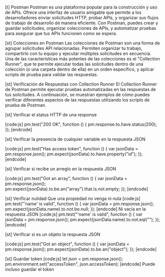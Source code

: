 [t] Postman 
Postman es una plataforma popular para la construcción y uso de APIs. Ofrece una interfaz de usuario amigable que permite a los desarrolladores enviar solicitudes HTTP, probar APIs, y organizar sus flujos de trabajo de desarrollo de manera eficiente. Con Postman, puedes crear y guardar solicitudes, organizar colecciones de APIs, y automatizar pruebas para asegurar que tus APIs funcionen como se espera.

[st] Colecciones en Postman
Las colecciones de Postman son una forma de agrupar solicitudes API relacionadas. Permiten organizar tu trabajo, compartirlo con tu equipo y ejecutar múltiples solicitudes en secuencia. Una de las características más potentes de las colecciones es el "Collection Runner", que te permite ejecutar todas las solicitudes dentro de una colección (o una carpeta dentro de ella) en un orden específico, y aplicar scripts de prueba para validar las respuestas.

[st] Verificación de Respuestas con Collection Runner
El Collection Runner de Postman permite ejecutar pruebas automatizadas en las respuestas de tus solicitudes. A continuación, se muestran ejemplos de cómo puedes verificar diferentes aspectos de las respuestas utilizando los scripts de prueba de Postman.

[st] Verificar el status HTTP de una response

[code:js]
pm.test("200 OK", function () {
    pm.response.to.have.status(200);
});
[endcode]

[st] Verificar la presencia de cualquier variable en la respuesta JSON

[code:js]
pm.test("Has access token", function () {
    var jsonData = pm.response.json();
    pm.expect(jsonData).to.have.property("id");
});
[endcode]

[st] Verificar si recibe un arreglo en la respuesta JSON

[code:js]
pm.test("Got an array", function () {
    var jsonData = pm.response.json();
    pm.expect(jsonData).to.be.an("array").that.is.not.empty;
});
[endcode]

[st] Verificar nulidad
Que una propiedad no venga ni nula 
[code:js]
pm.test("'name' is valid", function () {
    var jsonData = pm.response.json();
    pm.expect(jsonData.name).to.not.be.null;
});
[endcode]
Ni vacía en la respuesta JSON
[code:js]
pm.test("'name' is valid", function () {
    var jsonData = pm.response.json();
    pm.expect(jsonData.name).to.not.eql("");
});
[endcode]

[st] Verificar si es un objeto la respuesta JSON

[code:js]
pm.test("Got an object", function () {
    var jsonData = pm.response.json();
    pm.expect(jsonData).to.be.an("object");
});
[endcode]

[st] Guardar token
[code:js]
let json = pm.response.json();
pm.environment.set("accessToken", json.accessToken);
[endcode]
Puede incluso guardar el token
